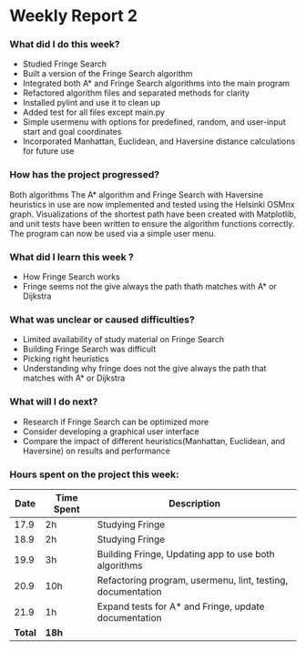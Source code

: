 # Weekly Report 2

### What did I do this week?
- Studied Fringe Search
- Built a version of the Fringe Search algorithm
- Integrated both A* and Fringe Search algorithms into the main program
- Refactored algorithm files and separated methods for clarity
- Installed pylint and use it to clean up
- Added test for all files except main.py
- Simple usermenu with options for predefined, random, and user-input start and goal coordinates
- Incorporated Manhattan, Euclidean, and Haversine distance calculations for future use

### How has the project progressed?
Both algorithms The A* algorithm and Fringe Search with Haversine heuristics in use are now implemented and tested using the Helsinki OSMnx graph. Visualizations of the shortest path have been created with Matplotlib, and unit tests have been written to ensure the algorithm functions correctly. The program can now be used via a simple user menu.

### What did I learn this week ?
- How Fringe Search works
- Fringe seems not the give always the path thath matches with A* or Dijkstra

### What was unclear or caused difficulties?
- Limited availability of study material on Fringe Search
- Building Fringe Search was difficult
- Picking right heuristics
- Understanding why fringe does not the give always the path that matches with A* or Dijkstra

### What will I do next?
- Research if Fringe Search can be optimized more
- Consider developing a graphical user interface
- Compare the impact of different heuristics(Manhattan, Euclidean, and Haversine) on results and performance

### Hours spent on the project this week:

| Date  | Time Spent | Description                                     |
| ----- | ---------- | ------------------------------------------------|
| 17.9  | 2h         | Studying Fringe                                 |
| 18.9  | 2h         | Studying Fringe                                 |
| 19.9  | 3h         | Building Fringe, Updating app to use both algorithms        |
| 20.9  | 10h         | Refactoring program, usermenu, lint, testing, documentation |
| 21.9  | 1h         | Expand tests for A* and Fringe, update documentation |
| **Total** | **18h**     |